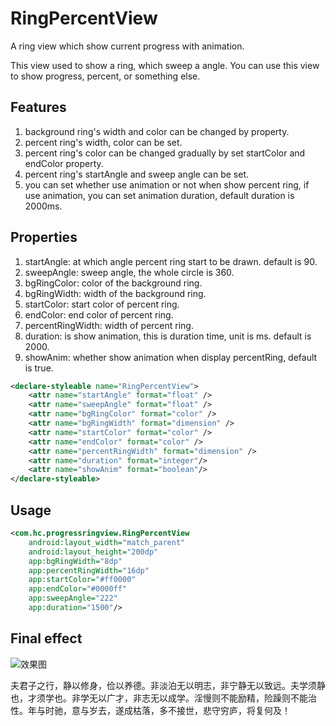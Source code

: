 # RingPercentView
A ring view which show current progress with animation.  

This view used to show a ring, which sweep a angle. You can use this view to show progress, percent, or something else.  

## Features
1. background ring's width and color can be changed by property.  
2. percent ring's width, color can be set.  
3. percent ring's color can be changed gradually by set startColor and endColor property.  
4. percent ring's startAngle and sweep angle can be set.  
5. you can set whether use animation or not when show percent ring, if use animation, you can set animation duration, default duration is 2000ms.  

## Properties
1. startAngle:       at which angle percent ring start to be drawn. default is 90.  
2. sweepAngle:       sweep angle, the whole circle is 360.  
3. bgRingColor:      color of the background ring.  
4. bgRingWidth:      width of the background ring.  
5. startColor:       start color of percent ring.  
6. endColor:         end color of percent ring.  
7. percentRingWidth: width of percent ring.  
8. duration:         is show animation, this is duration time, unit is ms. default is 2000.  
9. showAnim:         whether show animation when display percentRing, default is true.
``` xml
<declare-styleable name="RingPercentView">
    <attr name="startAngle" format="float" />
    <attr name="sweepAngle" format="float" />
    <attr name="bgRingColor" format="color" />
    <attr name="bgRingWidth" format="dimension" />
    <attr name="startColor" format="color" />
    <attr name="endColor" format="color" />
    <attr name="percentRingWidth" format="dimension" />
    <attr name="duration" format="integer"/>
    <attr name="showAnim" format="boolean"/>
</declare-styleable>
```

## Usage
``` xml
<com.hc.progressringview.RingPercentView
    android:layout_width="match_parent"
    android:layout_height="200dp"
    app:bgRingWidth="8dp"
    app:percentRingWidth="16dp"
    app:startColor="#ff0000"
    app:endColor="#0000ff"
    app:sweepAngle="222"
    app:duration="1500"/>
```

## Final effect  
![效果图](https://raw.githubusercontent.com/houchen8902/RingPercentView/master/WX20171017-085316%402x.png)  

夫君子之行，静以修身，俭以养德。非淡泊无以明志，非宁静无以致远。夫学须静也，才须学也。非学无以广才，非志无以成学。淫慢则不能励精，险躁则不能治性。年与时驰，意与岁去，遂成枯落，多不接世，悲守穷庐，将复何及！
